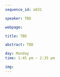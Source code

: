 ```yaml
---
sequence_id: a031

speaker: TBD

webpage: 

title: TBD

abstract: TBD

day: Monday
time: 1:45 pm ~ 2:35 pm

img: 
---
```

